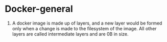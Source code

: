 # Docker-general

1) A docker image is made up of layers, and a new layer would be formed only when a change is made to the filesystem of the image. All other layers are called intermediate layers and are 0B in size.